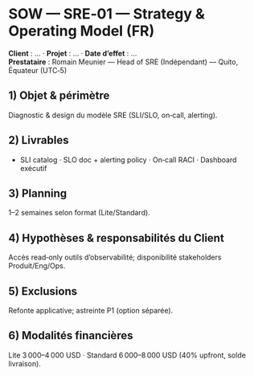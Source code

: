 # SOW — SRE‑01 — Strategy & Operating Model (FR)

**Client** : …  ·  **Projet** : …  ·  **Date d’effet** : …  
**Prestataire** : Romain Meunier — Head of SRE (Indépendant) — Quito, Équateur (UTC‑5)

## 1) Objet & périmètre
Diagnostic & design du modèle SRE (SLI/SLO, on‑call, alerting).

## 2) Livrables
- SLI catalog · SLO doc + alerting policy · On‑call RACI · Dashboard exécutif

## 3) Planning
1–2 semaines selon format (Lite/Standard).

## 4) Hypothèses & responsabilités du Client
Accès read‑only outils d’observabilité; disponibilité stakeholders Produit/Eng/Ops.

## 5) Exclusions
Refonte applicative; astreinte P1 (option séparée).

## 6) Modalités financières
Lite 3 000–4 000 USD · Standard 6 000–8 000 USD (40% upfront, solde livraison).
